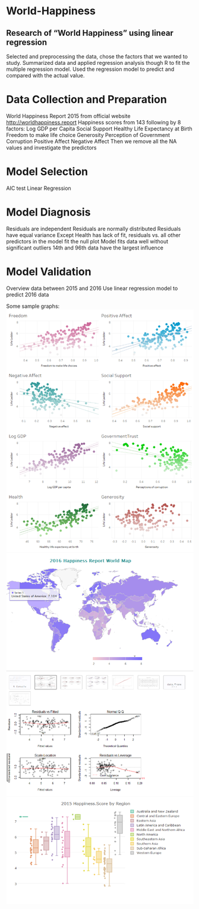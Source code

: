 # World-Happiness
## Research of “World Happiness” using linear regression
Selected and preprocessing the data, chose the factors that we wanted to study.
Summarized data and applied regression analysis though R to fit the multiple regression model.
Used the regression model to predict and compared with the actual value.
# Data Collection and Preparation
World Happiness Report 2015 from official website http://worldhappiness.report
Happiness scores from 143 following by 8 factors: 
Log GDP per Capita
Social Support 
Healthy Life Expectancy at Birth
Freedom to make life choice
Generosity
Perception of Government Corruption 
Positive Affect
Negative Affect
Then we remove all the NA values and investigate the predictors
#  Model Selection
AIC test 
Linear Regression
# Model Diagnosis 
Residuals are independent
Residuals are normally distributed
Residuals have equal variance
Except Health has lack of fit, residuals vs. all other predictors in the model fit the null plot
Model fits data well without significant outliers
14th and 96th data have the largest influence
# Model Validation
Overview data between 2015 and 2016
Use linear regression model to predict 2016 data

Some sample graphs:
![alt text](https://github.com/lizha0yan/World-Happiness/blob/master/Graphs/HS_vs_Predictor.png)
![alt text](https://github.com/lizha0yan/World-Happiness/blob/master/Graphs/HSworldmap2016.png)
![alt text](https://github.com/lizha0yan/World-Happiness/blob/master/Graphs/Residual%20Analysis.png)
![alt text](https://github.com/lizha0yan/World-Happiness/blob/master/Graphs/HS_Boxplot%20by%20Region2015.png)

